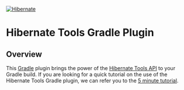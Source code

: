 <!--
  ~ Copyright 2016 - 2025 Red Hat, Inc.
  ~
  ~ Licensed under the Apache License, Version 2.0 (the "License");
  ~ you may not use this file except in compliance with the License.
  ~ You may obtain a copy of the License at
  ~
  ~     http://www.apache.org/licenses/LICENSE-2.0
  ~
  ~ Unless required by applicable law or agreed to in writing, software
  ~ distributed under the License is distributed on an "AS IS" basis,
  ~ WITHOUT WARRANTIES OR CONDITIONS OF ANY KIND, either express or implied.
  ~ See the License for the specific language governing permissions and
  ~ limitations under the License.
  -->

[![Hibernate](https://static.jboss.org/hibernate/images/hibernate_200x150.png)](https://tools.hibernate.org)

# Hibernate Tools Gradle Plugin

## Overview

This [Gradle](https://gradle.org/) plugin brings the power of the [Hibernate Tools API](../orm) to your Gradle build. If you are looking for a quick tutorial on the use of the Hibernate Tools Gradle plugin, we can refer you to the [5 minute tutorial](docs/5-minute-tutorial.md).
